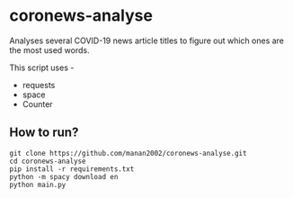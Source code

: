 # coronews-analyse
Analyses several COVID-19 news article titles to figure out which ones are the most used words.

This script uses - 
- requests
- space
- Counter

## How to run?
```
git clone https://github.com/manan2002/coronews-analyse.git
cd coronews-analyse
pip install -r requirements.txt
python -m spacy download en
python main.py
```

